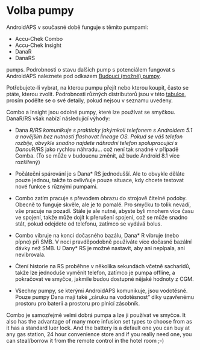 # Volba pumpy

AndroidAPS v současné době funguje s těmito pumpami:

* Accu-Chek Combo
* Accu-Chek Insight
* DanaR
* DanaRS 

pumps. Podrobnosti o stavu dalších pump s potenciálem fungovat s AndroidAPS naleznete pod odkazem [Budoucí (možné) pumpy](Future-possible-Pump-Drivers.md).

Potřebujete-li vybrat, na kterou pumpu přejít nebo kterou koupit, často se ptáte, kterou zvolit. Podrobnosti různých distributorů jsou v této [tabulce](https://drive.google.com/open?id=1CRfmmjA-0h_9nkRViP3J9FyflT9eu-a8HeMrhrKzKz0), prosím podělte se o své detaily, pokud nejsou v seznamu uvedeny.

Combo a Insight jsou odolné pumpy, které lze používat se smyčkou. DanaR/RS však nabízí následující výhody:

* Dana *R/RS komunikuje s prakticky jakýmkoli telefonem s Androidem 5.1 a novějším bez nutnosti flashovat lineage OS. Pokud se váš telefon rozbije, obvykle snadno najdete náhradní telefon spolupracující s Danou*R/RS jako rychlou náhradu... což není tak snadné v případě Comba. (To se může v budoucnu změnit, až bude Android 8.1 více rozšířený)

* Počáteční spárování je s Dana* RS jednodušší. Ale to obvykle děláte pouze jednou, takže to ovlivňuje pouze situace, kdy chcete testovat nové funkce s různými pumpami.

* Combo zatím pracuje s převodem obrazu do strojově čitelné podoby. Obecně to funguje skvěle, ale je to pomalé. Pro smyčku to tolik nevadí, vše pracuje na pozadí. Stále je ale nutné, abyste byli mnohem více času ve spojení, takže může dojít k přerušení spojení, což se může snadno stát, pokud odejdete od telefonu, zatímco se vydává bolus.

* Combo vibruje na konci dočasného bazálu, Dana* R vibruje (nebo pípne) při SMB. V noci pravděpodobně používáte více dočasné bazální dávky než SMB. U Dany* RS je možné nastavit, aby ani nepípala, ani nevibrovala.

* Čtení historie na RS proběhne v několika sekundách včetně sacharidů, takže lze jednoduše vyměnit telefon, zatímco je pumpa offline, a pokračovat ve smyčce, jakmile budou dostupné nějaké hodnoty z CGM.

* Všechny pumpy, se kterými AndroidAPS komunikuje, jsou vodotěsné. Pouze pumpy Dana mají také „záruku na vodotěsnost“ díky uzavřenému prostoru pro baterii a prostoru pro plnicí zásobník.

Combo je samozřejmě velmi dobrá pumpa a lze ji používat ve smyčce. It also has the advantage of many more infusion set types to choose from as it has a standard luer lock. And the battery is a default one you can buy at any gas station, 24 hour convenience store and if you really need one, you can steal/borrow it from the remote control in the hotel room ;-)